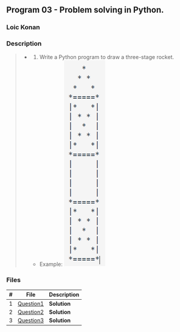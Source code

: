 ## Program 03 - Problem solving in Python.

### Loic Konan

### Description

> - 1. Write a Python program to draw a three-stage rocket.
>   - Example:  <img src="pic.png">
>
>
>
>
### Files

|   #   | File                     | Description  |
| :---: | ------------------------ | ------------ |
|   1   | [Question1](./Question1) | **Solution** |
|   2   | [Question2](./Question2) | **Solution** |
|   3   | [Question3](./Question3) | **Solution** |
